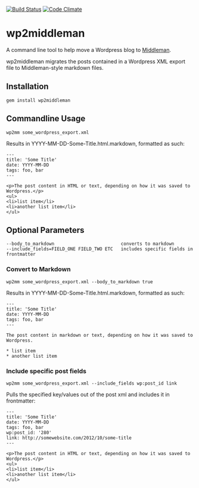 [![Build Status](https://travis-ci.org/mdb/wp2middleman.png?branch=master)](https://travis-ci.org/mdb/wp2middleman)
[![Code Climate](https://codeclimate.com/github/mdb/wp2middleman/badges/gpa.svg)](https://codeclimate.com/github/mdb/wp2middleman)

# wp2middleman

A command line tool to help move a Wordpress blog to [Middleman](http://middlemanapp.com).

wp2middleman migrates the posts contained in a Wordpress XML export file to Middleman-style markdown files.

## Installation

```
gem install wp2middleman
```

## Commandline Usage

```
wp2mm some_wordpress_export.xml
```

Results in YYYY-MM-DD-Some-Title.html.markdown, formatted as such:

```
---
title: 'Some Title'
date: YYYY-MM-DD
tags: foo, bar
---

<p>The post content in HTML or text, depending on how it was saved to Wordpress.</p>
<ul>
<li>list item</li>
<li>another list item</li>
</ul>
```

## Optional Parameters

```
--body_to_markdown                         converts to markdown
--include_fields=FIELD_ONE FIELD_TWO ETC   includes specific fields in frontmatter
```

### Convert to Markdown

```
wp2mm some_wordpress_export.xml --body_to_markdown true
```

Results in YYYY-MM-DD-Some-Title.html.markdown, formatted as such:

```
---
title: 'Some Title'
date: YYYY-MM-DD
tags: foo, bar
---

The post content in markdown or text, depending on how it was saved to Wordpress.

* list item
* another list item
```

### Include specific post fields

```
wp2mm some_wordpress_export.xml --include_fields wp:post_id link
```

Pulls the specified key/values out of the post xml and includes it in frontmatter:

```
---
title: 'Some Title'
date: YYYY-MM-DD
tags: foo, bar
wp:post_id: '280'
link: http://somewebsite.com/2012/10/some-title
---

<p>The post content in HTML or text, depending on how it was saved to Wordpress.</p>
<ul>
<li>list item</li>
<li>another list item</li>
</ul>
```

